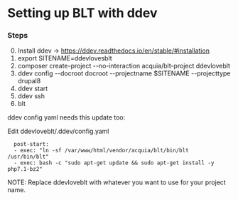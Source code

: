 # Setting up BLT with ddev

### Steps
0. Install ddev -> https://ddev.readthedocs.io/en/stable/#installation
1. export SITENAME=ddevlovesblt
2. composer create-project --no-interaction acquia/blt-project ddevloveblt
3. ddev config --docroot docroot --projectname $SITENAME --projecttype drupal8
4. ddev start
5. ddev ssh
6. blt 

ddev config yaml needs this update too:

Edit ddevloveblt/.ddev/config.yaml

```hooks:
  post-start:
  - exec: "ln -sf /var/www/html/vendor/acquia/blt/bin/blt /usr/bin/blt"
  - exec: bash -c "sudo apt-get update && sudo apt-get install -y php7.1-bz2"
  ```

NOTE: Replace ddevloveblt with whatever you want to use for your project name.
